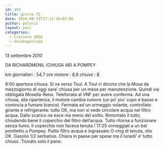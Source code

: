 ```yaml
---
id: 153
title: giorno 72
date: 2010-09-13T17:12:18+02:00
author: polaris
layout: post
categories:
  - Crociera 2010
  - Uncategorized
---
```

13 settembre 2010

DA RICHARDMENIL (CHIUSA 46) A POMPEY

km giornalieri : 54,7
ore motore : 8,8
chiuse : 8

9:00 apertura chiusa. Si va verso Toul. A Toul ci dicono che la Mosa da mezzogiorno di oggi sara’ chiusa per un mese per manutenzione. Quindi via obbligata Mosella-Reno. Telefonata al VNF per avere conferma. Ad una chiusa, alla ripartenza, il motore cambia rumore (un po’ piu’ cupo e basso e comincia a fumare bianco). Fermata ad un ormeggio volante, controllato girante e refrigerante: tutto OK, ma non si vede circolare acqua nel filtro acqua. Dallo scarico ne esce ma meno del solito. Rimontato il tutto, chiudendo bene il coperchio del filtro dell’acqua. Tutto ritorna a funzionare senza fumo. Il coperchio non faceva tenuta !
17:25 ormeggiati a un bel pontiletto a Pompey. Pulito filtro acqua e ingrassato O-ring di tenuta, olio OK. Gasolio 1/2 serbatoio.
Chiara in paese per spese ma il lunedi’ e’ tutto chiuso. Trovato solo il pane.
